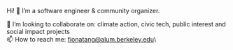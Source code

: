 Hi! 👋 I’m a software engineer & community organizer.

💬 I’m looking to collaborate on: climate action, civic tech, public interest and social impact projects\
📫 How to reach me: fionatang@alum.berkeley.edu\
